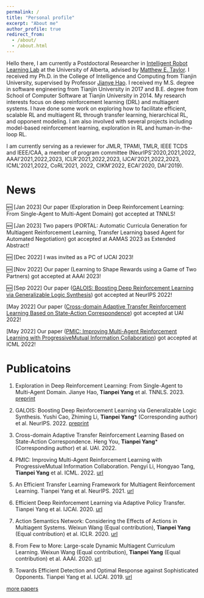 ```yaml
---
permalink: /
title: "Personal profile"
excerpt: "About me"
author_profile: true
redirect_from: 
  - /about/
  - /about.html
---
```



Hello there, I am currently a Postdoctoral Researcher in [Intelligent Robot Learning Lab](https://irll.ca/) at the University of Alberta, advised by [Matthew E. Taylor](https://drmatttaylor.net/). I received my Ph.D. in the College of Intelligence and Computing from Tianjin University, supervised by Professor [Jianye Hao](http://www.icdai.org/jianye.html). I received my M.S. degree in software engineering from Tianjin University in 2017 and B.E. degree from School of Computer Software at Tianjin University in 2014. My research interests focus on deep reinforcement learning (DRL) and multiagent systems. I have done some work on exploring how to facilitate efficient, scalable RL and multiagent RL through transfer learning, hierarchical RL, and opponent modeling. I am also involved with several projects including model-based reinforcement learning, exploration in RL and human-in-the-loop RL. 

I am currently serving as a reviewer for JMLR, TPAMI, TMLR, IEEE TCDS and IEEE/CAA, a member of program committee (NeurIPS'2020,2021,2022, AAAI'2021,2022,2023, ICLR'2021,2022,2023, IJCAI'2021,2022,2023, ICML'2021,2022, CoRL'2021, 2022, CIKM'2022, ECAI'2020, DAI'2019).

News
======
&#x1F195;  [Jan 2023] Our paper (Exploration in Deep Reinforcement Learning: From Single-Agent to Multi-Agent Domain) got accepted at TNNLS!

&#x1F195;  [Jan 2023]  Two papers (PORTAL: Automatic Curricula Generation for Multiagent Reinforcement Learning, Transfer Learning based Agent for Automated Negotiation) got accepted at AAMAS 2023 as Extended Abstract!

&#x1F195;  [Dec 2022] I was invited as a PC of IJCAI 2023!

&#x1F195;  [Nov 2022] Our paper (Learning to Shape Rewards using a Game of Two Partners) got accepted at AAAI 2023!

&#x1F195;  [Sep 2022] Our paper ([GALOIS: Boosting Deep Reinforcement Learning via Generalizable Logic Synthesis](https://arxiv.org/abs/2205.13728)) got accepted at NeurIPS 2022!

[May 2022] Our paper ([Cross-domain Adaptive Transfer Reinforcement Learning Based on State-Action Correspondence](https://openreview.net/forum?id=ShN3hPUsce5)) got accepted at UAI 2022!

[May 2022] Our paper ([PMIC: Improving Multi-Agent Reinforcement Learning with ProgressiveMutual Information Collaboration](https://proceedings.mlr.press/v162/li22s.html)) got accepted at ICML 2022!


Publicatoins
======
1. Exploration in Deep Reinforcement Learning: From Single-Agent to Multi-Agent Domain. Jianye Hao, **Tianpei Yang** et al. TNNLS. 2023. [preprint](https://arxiv.org/abs/2109.06668)

2. GALOIS: Boosting Deep Reinforcement Learning via Generalizable Logic Synthesis. Yushi Cao, Zhiming Li, **Tianpei Yang*** (Corresponding author) et al. NeurIPS. 2022. [preprint](https://arxiv.org/abs/2205.13728)

3. Cross-domain Adaptive Transfer Reinforcement Learning Based on State-Action Correspondence. Heng You, **Tianpei Yang*** (Corresponding author) et al. UAI. 2022.

4. PMIC: Improving Multi-Agent Reinforcement Learning with ProgressiveMutual Information Collaboration. Pengyi Li, Hongyao Tang, **Tianpei Yang** et al. ICML. 2022. [url]([https://arxiv.org/abs/2203.08553](https://proceedings.mlr.press/v162/li22s.html))

5. An Efficient Transfer Learning Framework for Multiagent Reinforcement Learning. Tianpei Yang et al. NeurIPS. 2021. [url](https://proceedings.neurips.cc/paper/2021/hash/8d9a6e908ed2b731fb96151d9bb94d49-Abstract.html)

6. Efficient Deep Reinforcement Learning via Adaptive Policy Transfer. Tianpei Yang et al. IJCAI. 2020. [url](https://www.ijcai.org/proceedings/2020/428) 

7. Action Semantics Network: Considering the Effects of Actions in Multiagent Systems. Weixun Wang (Equal contribution), **Tianpei Yang** (Equal contribution) et al. ICLR. 2020. [url](https://openreview.net/forum?id=ryg48p4tPH) 

8. From Few to More: Large-scale Dynamic Multiagent Curriculum Learning. Weixun Wang (Equal contribution), **Tianpei Yang** (Equal contribution) et al. AAAI. 2020. [url](https://ojs.aaai.org//index.php/AAAI/article/view/6221) 

9. Towards Efficient Detection and Optimal Response against Sophisticated Opponents. Tianpei Yang et al. IJCAI. 2019. [url](https://www.ijcai.org/proceedings/2019/88) 

<a href="https://tianpeiyang.github.io/publications">more papers</a>

